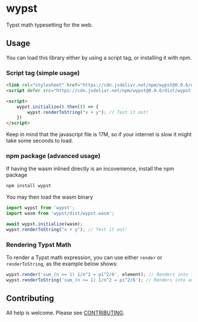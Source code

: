 # wypst
Typst math typesetting for the web.

## Usage
You can load this library either by using a script tag, or installing it with npm.

### Script tag (simple usage)
```html
<link rel="stylesheet" href="https://cdn.jsdelivr.net/npm/wypst@0.0.6/dist/wypst.min.css" crossorigin="anonymous">
<script defer src="https://cdn.jsdelivr.net/npm/wypst@0.0.6/dist/wypst.min.js" crossorigin="anonymous"></script>

<script>
    wypst.initialize().then(() => {
        wypst.renderToString("x + y"); // Test it out!
    })
</script>
```

Keep in mind that the javascript file is 17M, so if your internet is slow it might take some seconds to load.

### npm package (advanced usage)
If having the wasm inlined directly is an incovenience, install the npm package
```bash
npm install wypst
```

You may then load the wasm binary
```javascript
import wypst from 'wypst';
import wasm from 'wypst/dist/wypst.wasm';

await wypst.initialize(wasm);
wypst.renderToString("x + y"); // Test it out!
```

### Rendering Typst Math
To render a Typst math expression, you can use either `render` or `renderToString`, as the example below shows:
```javascript
wypst.render('sum_(n >= 1) 1/n^2 = pi^2/6', element); // Renders into the HTML element
wypst.renderToString('sum_(n >= 1) 1/n^2 = pi^2/6'); // Renders into an HTML string
```

## Contributing
All help is welcome. Please see [CONTRIBUTING](CONTRIBUTING.md).
